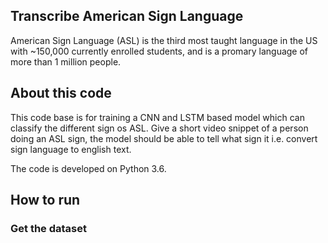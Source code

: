 ## Transcribe American Sign Language

American Sign Language (ASL) is the third most taught language in the US with ~150,000 currently enrolled students, and is a promary language of more than 1 million people.

## About this code

This code base is for training a CNN and LSTM based model which can classify the different sign os ASL. Give a short video snippet of a person doing an ASL sign, the model should be able to tell what sign it i.e. convert sign language to english text.

The code is developed on Python 3.6.

## How to run

### Get the dataset
